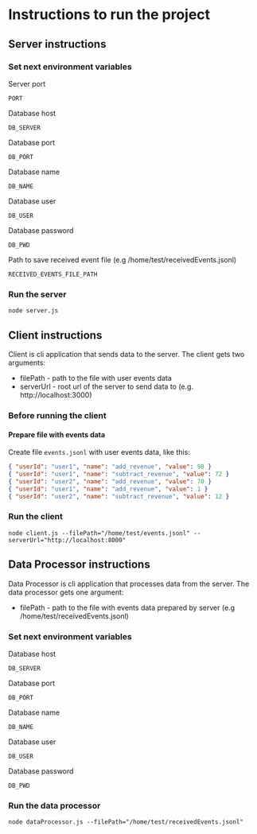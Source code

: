 # Instructions to run the project

## Server instructions
### Set next environment variables

Server port
```
PORT
```
Database host
```
DB_SERVER
```
Database port
```
DB_PORT
```
Database name
```
DB_NAME
```
Database user
```
DB_USER
```
Database password
```
DB_PWD
```
Path to save received event file (e.g /home/test/receivedEvents.jsonl)
```
RECEIVED_EVENTS_FILE_PATH
```

### Run the server
```haml
node server.js
```


## Client instructions
Client is cli application that sends data to the server. 
The client gets two arguments:
* filePath - path to the file with user events data 
* serverUrl - root url of the server to send data to (e.g. http://localhost:3000)

### Before running the client

#### Prepare file with events data
Create file `events.jsonl` with  user events data, like this:
```json lines
{ "userId": "user1", "name": "add_revenue", "value": 98 }
{ "userId": "user1", "name": "subtract_revenue", "value": 72 }
{ "userId": "user2", "name": "add_revenue", "value": 70 }
{ "userId": "user1", "name": "add_revenue", "value": 1 }
{ "userId": "user2", "name": "subtract_revenue", "value": 12 }
```

### Run the client
```haml
node client.js --filePath="/home/test/events.jsonl" --serverUrl="http://localhost:8000"
```


## Data Processor instructions
Data Processor is cli application that processes data from the server.
The data processor gets one argument:
* filePath - path to the file with events data prepared by server (e.g /home/test/receivedEvents.jsonl)

### Set next environment variables
Database host
```
DB_SERVER
```
Database port
```
DB_PORT
```
Database name
```
DB_NAME
```
Database user
```
DB_USER
```
Database password
```
DB_PWD
```

### Run the data processor
```haml
node dataProcessor.js --filePath="/home/test/receivedEvents.jsonl"
```



